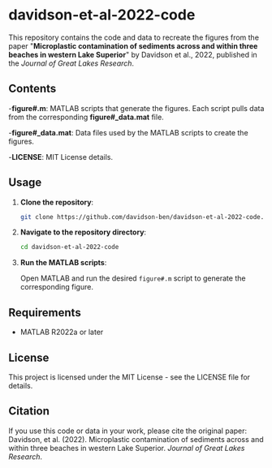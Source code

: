 # davidson-et-al-2022-code
This repository contains the code and data to recreate the figures from the paper "**Microplastic contamination of sediments across and within three beaches in western Lake Superior**" by Davidson et al., 2022, published in the _Journal of Great Lakes Research_.

## Contents
-**figure#.m**: MATLAB scripts that generate the figures.  Each script pulls data from the corresponding **figure#_data.mat** file.

-**figure#_data.mat**: Data files used by the MATLAB scripts to create the figures.

-**LICENSE**:  MIT License details.

## Usage
1. **Clone the repository**:
    ```bash
    git clone https://github.com/davidson-ben/davidson-et-al-2022-code.git
    ```
2. **Navigate to the repository directory**:
    ```bash
    cd davidson-et-al-2022-code
    ```
3. **Run the MATLAB scripts**:

    Open MATLAB and run the desired `figure#.m` script to generate the corresponding figure.

## Requirements

- MATLAB R2022a or later

## License

This project is licensed under the MIT License - see the LICENSE file for details.

## Citation

If you use this code or data in your work, please cite the original paper:
Davidson, et al. (2022). Microplastic contamination of sediments across and within three beaches in western Lake Superior. *Journal of Great Lakes Research*.

